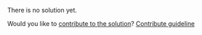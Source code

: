 
There is no solution yet.

Would you like to [contribute to the solution](https://github.com/BFEdev/BFE.dev-solutions/blob/main/css/twitter-layout_en.md)? [Contribute guideline](https://github.com/BFEdev/BFE.dev-solutions#how-to-contribute)
